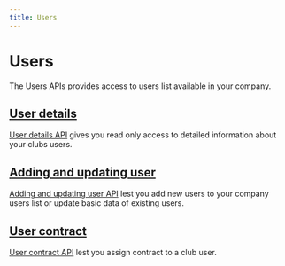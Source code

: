 ```yaml
---
title: Users
---
```


# Users

The Users APIs provides access to users list available in your company.


## [User details][UserDetails]

[User details API][UserDetails] gives you read only access to detailed information about your clubs users.



## [Adding and updating user][AddingUpdatingUser]

[Adding and updating user API][AddingUpdatingUser] lest you add new users to your company users list or update basic data of existing users.



## [User contract][UserContract]

[User contract API][UserContract] lest you assign contract to a club user.



[UserDetails]: /api/users/userdetails/
[AddingUpdatingUser]: /api/users/addupdateuser
[UserContract]: /api/users/usercontract

